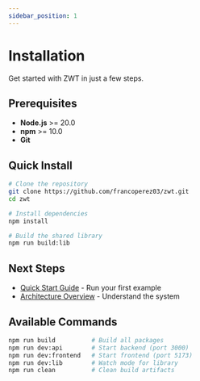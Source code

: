 ```yaml
---
sidebar_position: 1
---
```


# Installation

Get started with ZWT in just a few steps.

## Prerequisites

- **Node.js** >= 20.0
- **npm** >= 10.0
- **Git**

## Quick Install

```bash
# Clone the repository
git clone https://github.com/francoperez03/zwt.git
cd zwt

# Install dependencies
npm install

# Build the shared library
npm run build:lib
```

## Next Steps

- [Quick Start Guide](quick-start) - Run your first example
- [Architecture Overview](architecture) - Understand the system

## Available Commands

```bash
npm run build          # Build all packages
npm run dev:api        # Start backend (port 3000)
npm run dev:frontend   # Start frontend (port 5173)
npm run dev:lib        # Watch mode for library
npm run clean          # Clean build artifacts
```
